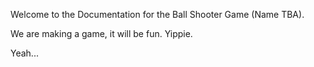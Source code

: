 Welcome to the Documentation for the Ball Shooter Game (Name TBA).

We are making a game, it will be fun. Yippie.

Yeah...
